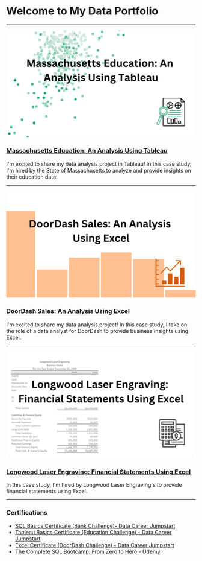 # Welcome to My Data Portfolio

---



[<img src="images/Massachusetts Education An Analysis Using Tableau.png"/>](https://www.linkedin.com/pulse/massachusetts-education-analysis-using-tableau-kelly-rangel/)
### [Massachusetts Education: An Analysis Using Tableau](https://www.linkedin.com/pulse/massachusetts-education-analysis-using-tableau-kelly-rangel/)
I'm excited to share my data analysis project in Tableau! In this case study, I'm hired by the State of Massachusetts to analyze and provide insights on their education data.

---

[<img src="images/doordash article cover.png"/>](https://www.linkedin.com/pulse/doordash-sales-analysis-using-excel-kelly-rangel/)
### [DoorDash Sales: An Analysis Using Excel](https://www.linkedin.com/pulse/doordash-sales-analysis-using-excel-kelly-rangel/)
I'm excited to share my data analysis project! In this case study, I take on the role of a data analyst for DoorDash to provide business insights using Excel.


---


[<img src="images/LLE cover.png?raw=true"/>](longwoodlaserengraving.md)

### [Longwood Laser Engraving: Financial Statements Using Excel](longwoodlaserengraving.md)
In this case study, I'm hired by Longwood Laser Engraving's to provide financial statements using Excel. 



<!-- <img src="images/sql movie data.png?raw=true"/>

### [The Complete SQL Bootcamp: Go from Zero to Hero](sample_project.md)

--> 
 

---

### Certifications

- [SQL Basics Certificate (Bank Challenge)- Data Career Jumpstart](https://www.datacareerjumpstart.com/sqlbadge?cid=f651e658-c9fa-4e98-808b-883dc9fd2220)
- [Tableau Basics Certificate (Education Challenge) - Data Career Jumpstart](https://www.datacareerjumpstart.com/tableau1badge?cid=f651e658-c9fa-4e98-808b-883dc9fd2220)
- [Excel Certificate (DoorDash Challenge) - Data Career Jumpstart](https://www.datacareerjumpstart.com/excel-badge?cid=f651e658-c9fa-4e98-808b-883dc9fd2220)
- [The Complete SQL Bootcamp: From Zero to Hero - Udemy](https://www.udemy.com/certificate/UC-16e99013-278a-4e8e-8ed5-9f4ef805bd1d/)
